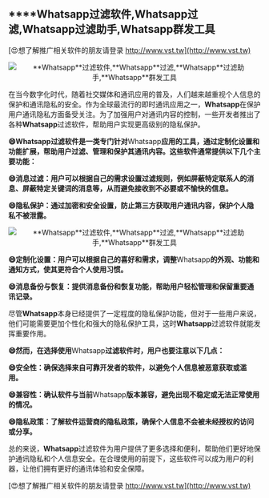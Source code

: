 ## ****Whatsapp**过滤软件,**Whatsapp**过滤,**Whatsapp**过滤助手,**Whatsapp**群发工具**

[😍想了解推广相关软件的朋友请登录 http://www.vst.tw](http://www.vst.tw)

 <center><img src="https://vst.tw/MP4/tuiguang/png/8.png" alt="**Whatsapp**过滤软件,**Whatsapp**过滤,**Whatsapp**过滤助手,**Whatsapp**群发工具"></center>

在当今数字化时代，随着社交媒体和通讯应用的普及，人们越来越重视个人信息的保护和通讯隐私的安全。作为全球最流行的即时通讯应用之一，**Whatsapp**在保护用户通讯隐私方面备受关注。为了加强用户对通讯内容的控制，一些开发者推出了各种**Whatsapp**过滤软件，帮助用户实现更高级别的隐私保护。

**😄**Whatsapp**过滤软件是一类专门针对**Whatsapp**应用的工具，通过定制化设置和功能扩展，帮助用户过滤、管理和保护其通讯内容。这些软件通常提供以下几个主要功能：**

**😄消息过滤：用户可以根据自己的需求设置过滤规则，例如屏蔽特定联系人的消息、屏蔽特定关键词的消息等，从而避免接收到不必要或不愉快的信息。**

**😄隐私保护：通过加密和安全设置，防止第三方获取用户通讯内容，保护个人隐私不被泄露。**

 <center><img src="https://vst.tw/MP4/tuiguang/png/3.png" alt="**Whatsapp**过滤软件,**Whatsapp**过滤,**Whatsapp**过滤助手,**Whatsapp**群发工具"></center>

**😄定制化设置：用户可以根据自己的喜好和需求，调整**Whatsapp**的外观、功能和通知方式，使其更符合个人使用习惯。**

**😄消息备份与恢复：提供消息备份和恢复功能，帮助用户轻松管理和保留重要通讯记录。**

尽管**Whatsapp**本身已经提供了一定程度的隐私保护功能，但对于一些用户来说，他们可能需要更加个性化和强大的隐私保护工具，这时**Whatsapp**过滤软件就能发挥重要作用。

**😄然而，在选择使用**Whatsapp**过滤软件时，用户也要注意以下几点：**

**😄安全性：确保选择来自可靠开发者的软件，以避免个人信息被恶意获取或滥用。**

**😄兼容性：确认软件与当前**Whatsapp**版本兼容，避免出现不稳定或无法正常使用的情况。**

**😄隐私政策：了解软件运营商的隐私政策，确保个人信息不会被未经授权的访问或分享。**

总的来说，**Whatsapp**过滤软件为用户提供了更多选择和便利，帮助他们更好地保护通讯隐私和个人信息安全。在合理使用的前提下，这些软件可以成为用户的利器，让他们拥有更好的通讯体验和安全保障。

[😍想了解推广相关软件的朋友请登录 http://www.vst.tw](http://www.vst.tw)



